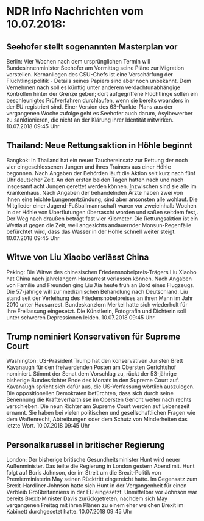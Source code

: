 # NDR Info Nachrichten vom 10.07.2018:


## Seehofer stellt sogenannten Masterplan vor
Berlin: Vier Wochen nach dem ursprünglichen Termin will Bundesinnenminister Seehofer am Vormittag seine Pläne zur Migration vorstellen. Kernanliegen des CSU-Chefs ist eine Verschärfung der Flüchtlingspolitik - Details seines Papiers sind aber noch unbekannt. Dem Vernehmen nach soll es künftig unter anderem verdachtunabhängige Kontrollen hinter der Grenze geben; dort aufgegriffene Flüchtlinge sollen ein beschleunigtes Prüfverfahren durchlaufen, wenn sie bereits woanders in der EU registriert sind. Einer Version des 63-Punkte-Plans aus der vergangenen Woche zufolge geht es Seehofer auch darum, Asylbewerber zu sanktionieren, die nicht an der Klärung ihrer Identität mitwirken. 10.07.2018 09:45 Uhr 

## Thailand: Neue Rettungsaktion in Höhle beginnt
Bangkok: In Thailand hat ein neuer Tauchereinsatz zur Rettung der noch vier eingeschlossenen Jungen und ihres Trainers aus einer Höhle begonnen. Nach Angaben der Behörden läuft die Aktion seit kurz nach fünf Uhr deutscher Zeit. An den ersten beiden Tagen hatten nach und nach insgesamt acht Jungen gerettet werden können. Inzwischen sind sie alle im Krankenhaus. Nach Angaben der behandelnden Ärzte haben zwei von ihnen eine leichte Lungenentzündung,  sind aber ansonsten alle wohlauf. Die Mitglieder einer Jugend-Fußballmannschaft waren vor zweieinhalb Wochen in der Höhle von Überflutungen überrascht worden und saßen seitdem fest,. Der Weg nach draußen beträgt fast vier Kilometer. Die Rettungsaktion ist ein Wettlauf gegen die Zeit, weil angesichts andauernder Monsun-Regenfälle befürchtet wird, dass das Wasser in der Höhle schnell weiter steigt. 10.07.2018 09:45 Uhr 

## Witwe von Liu Xiaobo verlässt China
Peking: Die Witwe des chinesischen Friedensnobelpreis-Trägers Liu Xiaobo hat China nach jahrelangem Hausarrest verlassen können. Nach Angaben von Familie und Freunden ging Liu Xia heute früh an Bord eines Flugzeugs. Die 57-jährige will zur medizinischen Behandlung nach Deutschland. Liu stand seit der Verleihung des Friedensnobelpreises an ihren Mann im Jahr 2010 unter Hausarrest. Bundeskanzlern Merkel hatte sich wiederholt für ihre Freilassung eingesetzt. Die Künstlerin, Fotografin und Dichterin soll unter schweren Depressionen leiden. 10.07.2018 09:45 Uhr 

## Trump nominiert Konservativen für Supreme Court
Washington: US-Präsident Trump hat den konservativen Juristen Brett Kavanaugh für den freiwerdenden Posten am Obersten Gerichtshof nominiert. Stimmt der Senat dem Vorschlag zu, rückt der 53-jährige bisherige Bundesrichter Ende des Monats in den Supreme Court auf. Kavanaugh spricht sich dafür aus, die US-Verfassung wörtlich auszulegen. Die oppositionellen Demokraten befürchten, dass sich durch seine Benennung die Kräfteverhältnisse im Obersten Gericht weiter nach rechts verschieben. Die neun Richter am Supreme Court werden auf Lebenszeit ernannt. Sie haben bei vielen politischen und gesellschaftlichen Fragen wie dem Waffenrecht, Abtreibungen oder dem Schutz von Minderheiten das letzte Wort. 10.07.2018 09:45 Uhr 

## Personalkarussel in britischer Regierung
London: Der bisherige britische Gesundheitsminister Hunt wird neuer Außenminister. Das teilte die Regierung in London gestern Abend mit. Hunt folgt auf Boris Johnson, der im Streit um die Brexit-Politik von Premierministerin May seinen Rücktritt eingereicht hatte. Im Gegensatz zum Brexit-Hardliner Johnson hatte sich Hunt in der Vergangenheit für einen Verbleib Großbritanniens in der EU eingesetzt. Unmittelbar vor Johnson war bereits Brexit-Minister Davis zurückgetreten, nachdem sich May vergangenen Freitag mit ihren Plänen zu einem eher weichen Brexit im Kabinett durchgesetzt hatte. 10.07.2018 09:45 Uhr 
